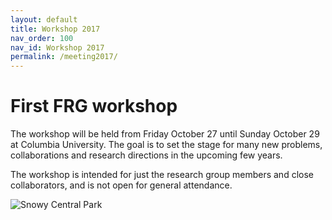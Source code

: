 ```yaml
---
layout: default
title: Workshop 2017
nav_order: 100
nav_id: Workshop 2017
permalink: /meeting2017/
---
```


<h1 class="mb-3">First FRG workshop</h1>

The workshop will be held from Friday October 27 until Sunday October 29 at Columbia University.
The goal is to set the stage for many new problems, collaborations and research directions in the upcoming few years.

The workshop is intended for just the research group members and close collaborators, and is not open for general attendance.


<img src="{{site.url}}/img/central_park.jpg" style="max-width:100%" alt="Snowy Central Park">
